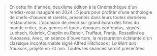 > En cette fin d'année, deuxième édition à la Cinémathèque d'un rendez-vous inauguré en 2024 : 5 jours pour profiter d'une anthologie de chefs-d'œuvre et raretés, présentés dans leurs toutes dernières restaurations. L'occasion de revoir sur grand écran des films du monde entier, tous genres et toutes époques confondus, signés Lubitsch, Kubrick, Chaplin ou Renoir. Truffaut, Franju, Rossellini ou Kurosawa. Avec, en séance d'ouverture, la restauration éclatante d'un classique incontournable signé Alfred Hitchcock : _La Mort aux trousses_, projeté en 70 mm. Toutes les séances seront présentées.
